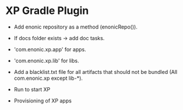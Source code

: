 # XP Gradle Plugin

* Add enonic repository as a method (enonicRepo()).
* If docs folder exists -> add doc tasks.
* 'com.enonic.xp.app' for apps.
* 'com.enonic.xp.lib' for libs.
* Add a blacklist.txt file for all artifacts that should not be bundled (All com.enonic.xp except lib-*).


* Run to start XP
* Provisioning of XP apps
